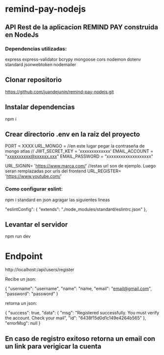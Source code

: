 # remind-pay-nodejs

## API Rest de la aplicacion REMIND PAY construida en NodeJs
### Dependencias utilizadas:
express
express-validator
bcrypy
mongoose
cors
nodemon
dotenv
standard
jsonwebtoken
nodemailer

## Clonar repositorio

https://github.com/juandejunin/remind-pay-nodejs.git

## Instalar dependencias

npm i 

## Crear directorio .env en la raiz del proyecto

PORT = XXXX
URL_MONGO = //en este lugar pegar la contraseña de mongo atlas //
JWT_SECRET_KEY = 'xxxxxxxxxxxxx'
EMAIL_ACCOUNT = "xxxxxxxxxx@xxxxxx.xxx"
EMAIL_PASSWORD = "xxxxxxxxxxxxxxxxxxx"

URL_SIGNIN= 'https://www.marca.com/' //estas url son de ejemplo. Luego seran remplazadas por urls del frontend 
URL_REGISTER= 'https://www.youtube.com/'

### Como configurar eslint:
npm i standard
en json agragar las siguientes lineas

  "eslintConfig": {
    "extends": "./node_modules/standard/eslintrc.json"
  },

  ## Levantar el servidor
  npm run dev

  # Endpoint

  http://localhost:<PORT>/api/users/register

  Recibe un json:

  {
    "username": "username",
    "name": "name,
    "email": "email@gmail.com",
    "password": "password"
}

retorna un json:

{
    "success": true,
    "data": {
        "msg": "Registered successfully. You must verify the account. Check your mail",
        "id": "6438f15d0d1c149e4264b565"
    },
    "errorMsg": null
}


## En caso de registro exitoso retorna un email con un link para verigicar la cuenta